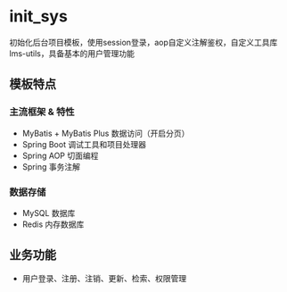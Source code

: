 # init_sys
初始化后台项目模板，使用session登录，aop自定义注解鉴权，自定义工具库lms-utils，具备基本的用户管理功能
## 模板特点

### 主流框架 & 特性



- MyBatis + MyBatis Plus 数据访问（开启分页）
- Spring Boot 调试工具和项目处理器
- Spring AOP 切面编程
- Spring 事务注解

### 数据存储

- MySQL 数据库
- Redis 内存数据库





## 业务功能

- 用户登录、注册、注销、更新、检索、权限管理
